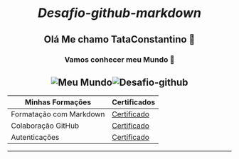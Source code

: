 <center>

# ___Desafio-github-markdown___ 

## Olá Me chamo TataConstantino 👋
### Vamos conhecer meu Mundo 🤩 
![Meu Mundo](https://i.pinimg.com/originals/4d/32/f1/4d32f142871c29466f303c2c80f24ed4.gif)![Desafio-github](https://lh6.googleusercontent.com/Btebmvwvg2xhiGdc1VPySpbTnGZwOSKhICW8llnNT3WYBhiziviwQzcX2ssr0UCgcx60qXMzXb4AV1yISh6rWzIQdoS7VvcAa55cZlQupznalLumtIJdHMdE-tD_kNieWabLUKadle1c4J2lEQV-No7vyyF4MnawqfQLUhLPOtJo6GzwufuVo-PBnJaZ5A)
------
 | Minhas Formações         | Certificados                                                 |
 | ------------------------ | ------------------------------------------------------------ |
 | Formatação com Markdown  | [Certificado](https://www.dio.me/certificate/29UECNB0/share) 
 | Colaboração GitHub       | [Certificado](https://www.dio.me/certificate/NCRS1KJE/share) 
 | Autenticações            | [Certificado](https://www.dio.me/certificate/O83YNFZA/share) 
--- 



 